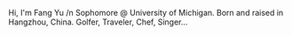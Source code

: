 Hi, I'm Fang Yu /n
Sophomore @ University of Michigan.
Born and raised in Hangzhou, China.
Golfer, Traveler, Chef, Singer...
